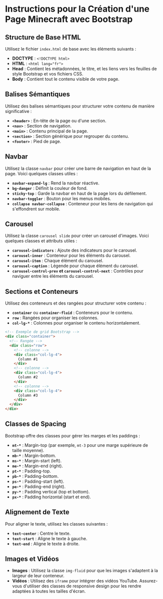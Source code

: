 # Instructions pour la Création d'une Page Minecraft avec Bootstrap

## Structure de Base HTML

Utilisez le fichier `index.html` de base avec les éléments suivants :

- **DOCTYPE** : `<!DOCTYPE html>`
- **HTML** : `<html lang="fr">`
- **Head** : Contient les métadonnées, le titre, et les liens vers les feuilles de style Bootstrap et vos fichiers CSS.
- **Body** : Contient tout le contenu visible de votre page.

## Balises Sémantiques

Utilisez des balises sémantiques pour structurer votre contenu de manière significative :

- **`<header>`** : En-tête de la page ou d'une section.
- **`<nav>`** : Section de navigation.
- **`<main>`** : Contenu principal de la page.
- **`<section>`** : Section générique pour regrouper du contenu.
- **`<footer>`** : Pied de page.

## Navbar

Utilisez la classe `navbar` pour créer une barre de navigation en haut de la page. Voici quelques classes utiles :

- **`navbar-expand-lg`** : Rend la navbar réactive.
- **`bg-danger`** : Définit la couleur de fond.
- **`sticky-top`** : Garde la navbar en haut de la page lors du défilement.
- **`navbar-toggler`** : Bouton pour les menus mobiles.
- **`collapse navbar-collapse`** : Conteneur pour les liens de navigation qui s'effondrent sur mobile.

## Carousel

Utilisez la classe `carousel slide` pour créer un carousel d'images. Voici quelques classes et attributs utiles :

- **`carousel-indicators`** : Ajoute des indicateurs pour le carousel.
- **`carousel-inner`** : Conteneur pour les éléments du carousel.
- **`carousel-item`** : Chaque élément du carousel.
- **`carousel-caption`** : Légende pour chaque élément du carousel.
- **`carousel-control-prev` et `carousel-control-next`** : Contrôles pour naviguer entre les éléments du carousel.

## Sections et Conteneurs

Utilisez des conteneurs et des rangées pour structurer votre contenu :

- **`container`** ou **`container-fluid`** : Conteneurs pour le contenu.
- **`row`** : Rangées pour organiser les colonnes.
- **`col-lg-*`** : Colonnes pour organiser le contenu horizontalement.


```html
<!-- Exemple de grid Bootstrap -->
<div class="container">
  <!-- Rangée -->
  <div class="row">
    <!-- colonne -->
    <div class="col-lg-4">
      Column #1
    </div>
    <!-- colonne -->
    <div class="col-lg-4">
      Column #2
    </div>
    <!-- colonne -->
    <div class="col-lg-4">
      Column #3
    </div>
  </div>
</div>
```

## Classes de Spacing

Bootstrap offre des classes pour gérer les marges et les paddings :

- **`mt-*`** : Margin-top (par exemple, `mt-3` pour une marge supérieure de taille moyenne).
- **`mb-*`** : Margin-bottom.
- **`ms-*`** : Margin-start (left).
- **`me-*`** : Margin-end (right).
- **`pt-*`** : Padding-top.
- **`pb-*`** : Padding-bottom.
- **`ps-*`** : Padding-start (left).
- **`pe-*`** : Padding-end (right).
- **`py-*`** : Padding vertical (top et bottom).
- **`px-*`** : Padding horizontal (start et end).

## Alignement de Texte

Pour aligner le texte, utilisez les classes suivantes :

- **`text-center`** : Centre le texte.
- **`text-start`** : Aligne le texte à gauche.
- **`text-end`** : Aligne le texte à droite.

## Images et Vidéos

- **Images** : Utilisez la classe `img-fluid` pour que les images s'adaptent à la largeur de leur conteneur.
- **Vidéos** : Utilisez des `iframe` pour intégrer des vidéos YouTube. Assurez-vous d'utiliser des classes de responsive design pour les rendre adaptées à toutes les tailles d'écran.
